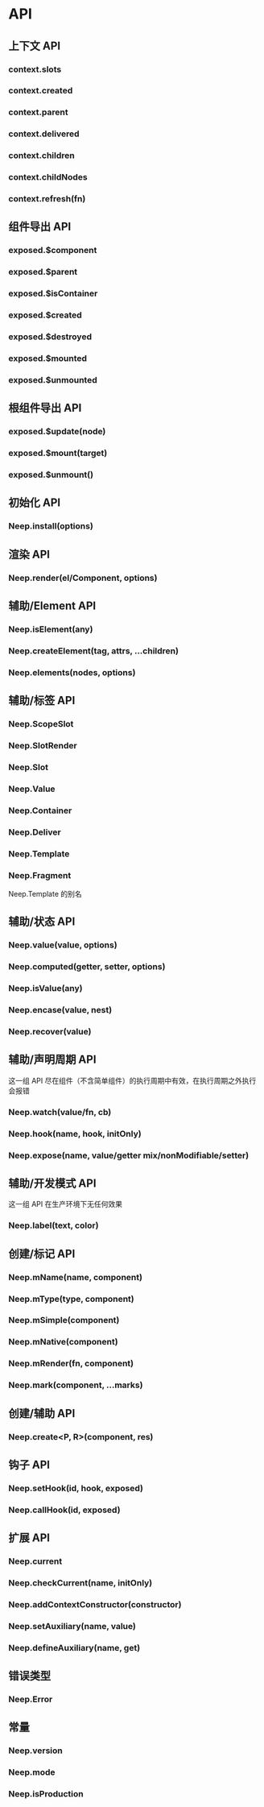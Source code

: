 API
========

上下文 API
--------

### context.slots

### context.created

### context.parent

### context.delivered

### context.children

### context.childNodes

### context.refresh(fn)

组件导出 API
--------

### exposed.$component

### exposed.$parent

### exposed.$isContainer

### exposed.$created

### exposed.$destroyed

### exposed.$mounted

### exposed.$unmounted

根组件导出 API
--------

### exposed.$update(node)

### exposed.$mount(target)

### exposed.$unmount()

初始化 API
--------

### Neep.install(options)

渲染 API
--------

### Neep.render(el/Component, options)

辅助/Element API
--------

### Neep.isElement(any)

### Neep.createElement(tag, attrs, ...children)

### Neep.elements(nodes, options)

辅助/标签 API
--------

### Neep.ScopeSlot

### Neep.SlotRender

### Neep.Slot

### Neep.Value

### Neep.Container

### Neep.Deliver

### Neep.Template

### Neep.Fragment

Neep.Template 的别名

辅助/状态 API
--------

### Neep.value(value, options)

### Neep.computed(getter, setter, options)

### Neep.isValue(any)

### Neep.encase(value, nest)

### Neep.recover(value)

辅助/声明周期 API
--------

这一组 API 尽在组件（不含简单组件）的执行周期中有效，在执行周期之外执行会报错

### Neep.watch(value/fn, cb)

### Neep.hook(name, hook, initOnly)

### Neep.expose(name, value/getter mix/nonModifiable/setter)

辅助/开发模式 API
--------

这一组 API 在生产环境下无任何效果

### Neep.label(text, color)

创建/标记 API
--------

### Neep.mName(name, component)

### Neep.mType(type, component)

### Neep.mSimple(component)

### Neep.mNative(component)

### Neep.mRender(fn, component)

### Neep.mark(component, ...marks)

创建/辅助 API
--------

### Neep.create<P, R>(component, res)

钩子 API
--------

### Neep.setHook(id, hook, exposed)

### Neep.callHook(id, exposed)

扩展 API
--------

### Neep.current

### Neep.checkCurrent(name, initOnly)

### Neep.addContextConstructor(constructor)

### Neep.setAuxiliary(name, value)

### Neep.defineAuxiliary(name, get)

错误类型
--------

### Neep.Error

常量
--------

### Neep.version

### Neep.mode

### Neep.isProduction
